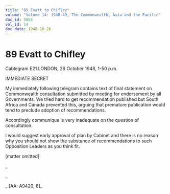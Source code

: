 ```yaml
---
title: "89 Evatt to Chifley"
volume: "Volume 14: 1948-49, The Commonwealth, Asia and the Pacific"
doc_id: 5865
vol_id: 14
doc_date: 1948-10-26
---
```


# 89 Evatt to Chifley

Cablegram E21 LONDON, 26 October 1948, 1-50 p.m.

IMMEDIATE SECRET

My immediately following telegram contains text of final statement on Commonwealth consultation submitted by meeting for endorsement by all Governments. We tried hard to get recommendation published but South Africa and Canada prevented this, arguing that premature publication would tend to preclude adoption of recommendations.

Accordingly communique is very inadequate on the question of consultation.

I would suggest early approval of plan by Cabinet and there is no reason why you should not show the substance of recommendations to such Opposition Leaders as you think fit.

[matter omitted]

_

_

_ [AA: A9420, 6]_

